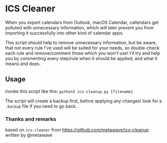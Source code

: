 # ICS Cleaner

When you export calendars from Outlook, macOS Calendar, callendars get polluted with unnecessary information, which will later prevent you from importing it successfully into other kind of calendar apps.

This script should help to remove unnecessary information, but be aware, that not every rule I've used will be suited for your needs, so double-check each rule and remove/comment those which you won't use! I'll try and help you by commenting every step/rule when it should be applied, and what it means and does.


## Usage
invoke this script like this:
`python3 ics-cleanup.py {filename}`

The script will create a backup first, before applying any changes! look for a `.backup` file if you need to go back.

### Thanks and remarks
based on `ics-cleaner` from https://github.com/metawave/ics-cleanup written by @metawave
